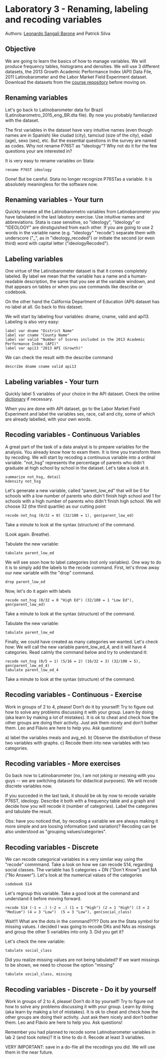 # Laboratory 3 - Renaming, labeling and recoding variables

Authors: [Leonardo Sangali Barone](leonardo.barone@usp.br) and Patrick Silva

## Objective

We are going to learn the basics of how to manage variables. We will produce frequency tables, histograms and densities. We will use 3 different datasets, the 2013 Growth Academic Performance Index (API) Data File, 2011 Latinobarometer and the Labor Market Field Experiment dataset. Download the datasets from the [course repository](https://github.com/leobarone/IPSA_USP_EADA_2018#laboratories) before moving on.

## Renaming variables

Let's go back to Latinobarometer data for Brazil (Latinobarometro_2015_eng_BR.dta file). By now you probably familiarized with the dataset.

The first variables in the dataset have vary intuitive names (even though names are in Spanish) like ciudad (city), tamciud (size of the city), edad (age), sexo (sex), etc. But the essential questions in the survey are named as codes. Why not rename P76ST as "ideology"? Why not do it for the few questions your are interested in?

It is very easy to rename variables on Stata:

```
rename P76ST ideology
```

Done! But be careful. Stata no longer recognize P76STas a variable. It is absolutely meaningless for the software now.

## Renaming variables - Your turn

Quickly rename all the Latinobarometro variables from Latinobarometer you have tabulated in the last labotory exercise. Use intuitive names and abbreviations. Stata is case sensitive, so "ideology", "Ideology" or "IDEOLOGY" are dinstiguished from each other. If you are going to use 2 words in the variable name (e.g. "ideology" "recode") separate them with underscore ("\_", as in "ideology_recoded") or initiate the second (or even third) word with capital letter ("ideologyRecoded").

## Labeling variables

One virtue of the Latinobarometer dataset is that it comes completely labeled. By label we mean that the variable has a name and a human-readable description, the same that you see at the variable windown, and that appears on tables or when you use commands like describe or codebook.

On the other hand the California Department of Education (API) dataset has no label at all. Go back to this dataset.

We will start by labeling four variables: dname, cname, valid and api13. Labeling is also very easy:

```
label var dname "District Name"
label var cname "County Name"
label var valid "Number of Scores included in the 2013 Academic Performance Index (API)"
label var api13 "2013 API (Growth)"
```

We can check the result with the describe command

```
describe dname cname valid api13
```

## Labeling variables - Your turn

Quickly label 5 variables of your choice in the API dataset. Check the online [dictionary](http://www.cde.ca.gov/ta/ac/ap/reclayout13g.asp) if necessary.

When you are done with API dataset, go to the Labor Market Field Experiment and label the variables sex, race, call and city, some of which are already labelled, with your own words.

## Recoding variables - Continuous Variables

A great part of the task of a data analyst is to prepare variables for the analysis. You already know how to exam them. It is time you transform them by recoding. We will start by recoding a continuous variable into a ordinal variable. "not_hsg" represents the percentage of parents who didn't graduate at high school by school in the dataset. Let's take a look at it.

```
summarize not_hsg, detail
kdensity not_hsg
```

Let's generate a new variable, called "parent_low_ed" that will be 0 for schools with a low number of parents who didn't finish high school and 1 for schools with a high number of parents who didn't finish high school. We will choose 32 (the third quartile) as our cutting point

```
recode not_hsg (0/32 = 0) (32/100 = 1), gen(parent_low_ed)
```

Take a minute to look at the syntax (structure) of the command.

(Look again. Breathe).

Tabulate the new variable:

```
tabulate parent_low_ed
```

We will see soon how to label categories (not only variables). One way to do it is to simply add the labels to the recode command. First, let's throw away our new variable with the "drop" command.

```
drop parent_low_ed
```

Now, let's do it again with labels

```
recode not_hsg (0/32 = 0 "High Ed") (32/100 = 1 "Low Ed"), gen(parent_low_ed)
```

Take a minute to look at the syntax (structure) of the command.

Tabulate the new variable:

```
tabulate parent_low_ed
```

Finally, we could have created as many categories we wanted. Let's check how: We will call the new variable parent_low_ed_4, and it will have 4 categories. Read calmly the command below and try to understand it:

```
recode not_hsg (0/5 = 1) (5/16 = 2) (16/32 = 3) (32/100 = 5), gen(parent_low_ed_4)
tabulate parent_low_ed_4
```

Take a minute to look at the syntax (structure) of the command.

## Recoding variables - Continuous - Exercise

Work in groups of 2 to 4, please! Don’t do it by yourself! Try to figure out how to solve any problems discussing it with your group. Learn by doing (aka learn by making a lot of mistakes). It is ok to cheat and check how the other groups are doing their activity. Just ask them nicely and don’t bother them. Leo and Flávio are here to help you. Ask questions!

a) label the variables meals and avg_ed.
b) Observe the distribution of these two variables with graphs.
c) Recode them into new variables with two categories.

## Recoding variables - More exercises

Go back now to Latinobarometer (no, I am not joking or messing with you guys -- we are switching datasets for didactical purposes). We will recode discrete variables now.

If you succeded in the last task, it should be ok by now to recode variable P76ST, ideology. Describe it both with a frequency table and a graph and decide how you will recode it (number of categories). Label the categories and tabulate the result.

Obs: have you noticed that, by recoding a variable we are always making it more simple and are loosing information (and variation)? Recoding can be also understood as "grouping values/categories".

## Recoding variables - Discrete
 
We can recode categorical variables in a very similar way using the  "recode" commmand. Take a look on how we can recode S14, regarding social classes. The variable has 5 categories + DN ("Don't Know") and NA ("No Answer"). Let's look at the numerical values of the categories

```
codebook S14
```

Let's regroup this variable. Take a good look at the command and understand it before moving forward.

```
recode S14 (-1 = .) (-2 = .) (1 = 1 "High") (2 = 1 "High") (3 = 2 "Medium") (4 = 3 "Low")  (5 = 3 "Low"), gen(social_class)
```

Wait!!! What are the dots in the command?!?!? Dots are the Stata symbol for missing values. I decided I was going to recode DKs and NAs as missings and group the other 5 variables into only 3. Did you get it?

Let's check the new variable:

```
tabulate social_class
```

Did you realize missing values are not being tabulated? If we want missings to be shown, we need to choose the option "missing"

```
tabulate social_class, missing
```

## Recoding variables - Discrete - Do it by yourself

Work in groups of 2 to 4, please! Don’t do it by yourself! Try to figure out how to solve any problems discussing it with your group. Learn by doing (aka learn by making a lot of mistakes). It is ok to cheat and check how the other groups are doing their activity. Just ask them nicely and don’t bother them. Leo and Flávio are here to help you. Ask questions!

Remember you had planned to recode some Latinobarometer variables in lab 2 (and took notes)? It is time to do it. Recode at least 3 variables.

VERY IMPORTANT: save in a do-file all the recodings you did. We will use them in the near future.
